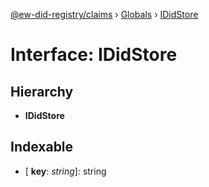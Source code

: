 [@ew-did-registry/claims](../README.md) › [Globals](../globals.md) › [IDidStore](ididstore.md)

# Interface: IDidStore

## Hierarchy

* **IDidStore**

## Indexable

* \[ **key**: *string*\]: string
